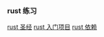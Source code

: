 ### rust 练习

[rust 圣经](https://course.rs/about-book.html)
[rust 入门项目](https://www.cnblogs.com/ishenghuo/p/15836369.html)
[rust 依赖](https://crates.io/)
